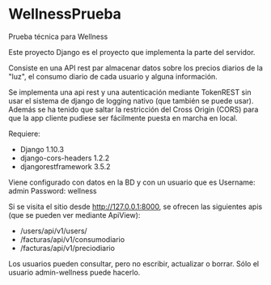 # WellnessPrueba
Prueba técnica para Wellness

Este proyecto Django es el proyecto que implementa la parte del servidor.

Consiste en una API rest par almacenar datos sobre los precios diarios de la "luz", el consumo diario de cada usuario y alguna información.

Se implementa una api rest y una autenticación mediante TokenREST sin usar el sistema de django de logging nativo (que también se puede usar). Además se ha tenido que saltar la restricción del Cross Origin (CORS) para que la app cliente pudiese ser fácilmente puesta en marcha en local.

Requiere:

* Django 1.10.3
* django-cors-headers 1.2.2
* djangorestframework 3.5.2

Viene configurado con datos en la BD y con un usuario que es 
  Username: admin
  Password: wellness
  
Si se visita el sitio desde http://127.0.0.1:8000, se ofrecen las siguientes apis (que se pueden ver mediante ApiView):
  * /users/api/v1/users/
  * /facturas/api/v1/consumodiario
  * /facturas/api/v1/preciodiario
  
Los usuarios pueden consultar, pero no escribir, actualizar o borrar. Sólo el usuario admin-wellness puede hacerlo.
